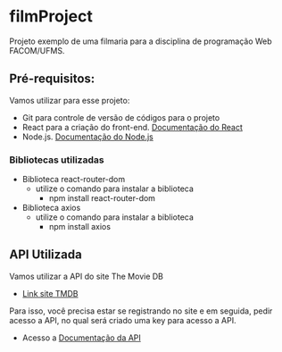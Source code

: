 # filmProject

Projeto exemplo de uma filmaria para a disciplina de programação Web FACOM/UFMS.

## Pré-requisitos:

Vamos utilizar para esse projeto:

- Git para controle de versão de códigos para o projeto
- React para a criação do front-end. [Documentação do React](https://react.dev/)
- Node.js. [Documentação do Node.js](https://nodejs.org/en)

### Bibliotecas utilizadas

- Biblioteca react-router-dom
    - utilize o comando para instalar a biblioteca 
        - npm install react-router-dom
- Biblioteca axios
    - utilize o comando para instalar a biblioteca 
        - npm install axios  

## API Utilizada

Vamos utilizar a API do site The Movie DB

- [Link site TMDB](https://www.themoviedb.org/)

Para isso, você precisa estar se registrando no site e em seguida, pedir acesso a API, no qual será criado uma key para acesso a API.

- Acesso a [Documentação da API](https://developer.themoviedb.org/)

